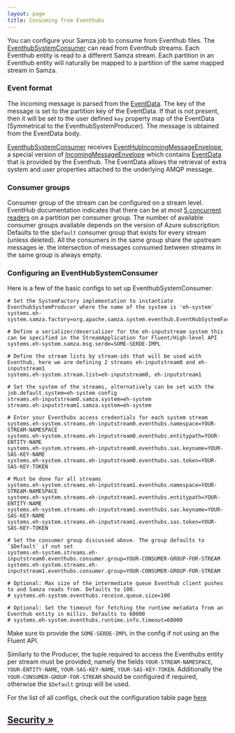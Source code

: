 ```yaml
---
layout: page
title: Consuming from Eventhubs
---
```

<!--
   Licensed to the Apache Software Foundation (ASF) under one or more
   contributor license agreements.  See the NOTICE file distributed with
   this work for additional information regarding copyright ownership.
   The ASF licenses this file to You under the Apache License, Version 2.0
   (the "License"); you may not use this file except in compliance with
   the License.  You may obtain a copy of the License at

       http://www.apache.org/licenses/LICENSE-2.0

   Unless required by applicable law or agreed to in writing, software
   distributed under the License is distributed on an "AS IS" BASIS,
   WITHOUT WARRANTIES OR CONDITIONS OF ANY KIND, either express or implied.
   See the License for the specific language governing permissions and
   limitations under the License.
-->

You can configure your Samza job to consume from Eventhub files. The [EventhubSystemConsumer](https://github.com/apache/samza/blob/master/samza-azure/src/main/java/org/apache/samza/system/eventhub/consumer/EventHubSystemConsumer.java) can read from Eventhub streams. Each Eventhub entity is read to a different Samza stream. Each partition in an Eventhub entity will naturally be mapped to a partition of the same mapped stream in Samza.

### Event format

The incoming message is parsed from the [EventData](https://docs.microsoft.com/en-us/java/api/com.microsoft.azure.eventhubs._event_data). The key of the message is set to the partition key of the EventData. If that is not present, then it will be set to the user defined `key` property map of the EventData (Symmetrical to the EventhubSystemProducer). The message is obtained from the EventData body.

[EventhubSystemConsumer](https://github.com/apache/samza/blob/master/samza-azure/src/main/java/org/apache/samza/system/eventhub/consumer/EventHubSystemConsumer.java) receives [EventHubIncomingMessageEnvelope](https://github.com/apache/samza/blob/master/samza-azure/src/main/java/org/apache/samza/system/eventhub/consumer/EventHubIncomingMessageEnvelope.java), a special version of [IncomingMessageEnvelope](../../api/javadocs/org/apache/samza/system/IncomingMessageEnvelope.html) which contains [EventData](https://docs.microsoft.com/en-us/java/api/com.microsoft.azure.eventhubs._event_data) that is provided by the Eventhub. The EventData allows the retrieval of extra system and user properties attached to the underlying AMQP message.


### Consumer groups

Consumer group of the stream can be configured on a stream level. EventHub documentation indicates that there can be at most [5 concurrent readers](https://docs.microsoft.com/en-us/azure/event-hubs/event-hubs-features#event-consumers) on a partition per consumer group. The number of available consumer groups available depends on the version of Azure subscription. Defaults to the `$Default` consumer group that exists for every stream (unless deleted). All the consumers in the same group share the upstream messages ie. the intersection of messages consumed between streams in the same group is always empty.

### Configuring an EventHubSystemConsumer

Here is a few of the basic configs to set up EventhubSystemConsumer:

```
# Set the SystemFactory implementation to instantiate EventhubSystemProducer where the name of the system is 'eh-system'
systems.eh-system.samza.factory=org.apache.samza.system.eventhub.EventHubSystemFactory

# Define a serializer/deserializer for the eh-inputstream system this can be specified in the StreamApplication for Fluent/High-level API
systems.eh-system.samza.msg.serde=SOME-SERDE-IMPL

# Define the stream lists by stream-ids that will be used with Eventhub, here we are defining 2 streams eh-inputstream0 and eh-inputstream1
systems.eh-system.stream.list=eh-inputstream0, eh-inputstream1

# Set the system of the streams, alternatively can be set with the job.default.system=eh-system config
streams.eh-inputstream0.samza.system=eh-system
streams.eh-inputstream1.samza.system=eh-system

# Enter your Eventhubs access credentials for each system stream
systems.eh-system.streams.eh-inputstream0.eventhubs.namespace=YOUR-STREAM-NAMESPACE
systems.eh-system.streams.eh-inputstream0.eventhubs.entitypath=YOUR-ENTITY-NAME
systems.eh-system.streams.eh-inputstream0.eventhubs.sas.keyname=YOUR-SAS-KEY-NAME
systems.eh-system.streams.eh-inputstream0.eventhubs.sas.token=YOUR-SAS-KEY-TOKEN

# Must be done for all streams
systems.eh-system.streams.eh-inputstream1.eventhubs.namespace=YOUR-STREAM-NAMESPACE
systems.eh-system.streams.eh-inputstream1.eventhubs.entitypath=YOUR-ENTITY-NAME
systems.eh-system.streams.eh-inputstream1.eventhubs.sas.keyname=YOUR-SAS-KEY-NAME
systems.eh-system.streams.eh-inputstream1.eventhubs.sas.token=YOUR-SAS-KEY-TOKEN

# Set the consumer group discussed above. The group defaults to `$Default` if not set
systems.eh-system.streams.eh-inputstream0.eventhubs.consumer.group=YOUR-CONSUMER-GROUP-FOR-STREAM
systems.eh-system.streams.eh-inputstream1.eventhubs.consumer.group=YOUR-CONSUMER-GROUP-FOR-STREAM

# Optional: Max size of the intermediate queue Eventhub client pushes to and Samza reads from. Defaults to 100.
# systems.eh-system.eventhubs.receive.queue.size=100

# Optional: Set the timeout for fetching the runtime metadata from an Eventhub entity in millis. Defaults to 60000
# systems.eh-system.eventhubs.runtime.info.timeout=60000
```

Make sure to provide the `SOME-SERDE-IMPL` in the config if not using an the Fluent API. 

Similarly to the Producer, the tuple required to access the Eventhubs entity per stream must be provided, namely the fields `YOUR-STREAM-NAMESPACE`, `YOUR-ENTITY-NAME`, `YOUR-SAS-KEY-NAME`, `YOUR-SAS-KEY-TOKEN`. Additionally the `YOUR-CONSUMER-GROUP-FOR-STREAM` should be configured if required, otherwise the `$Default` group will be used.

For the list of all configs, check out the configuration table page [here](../../jobs/configuration-table.html)

## [Security &raquo;](../operations/security.html)